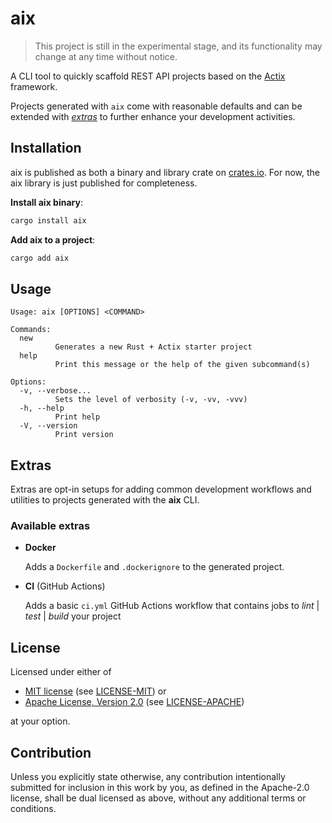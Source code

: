 # aix

> This project is still in the experimental stage, and its functionality may change at any time without notice.

A CLI tool to quickly scaffold REST API projects based on the [Actix](https://actix.rs/) framework.

Projects generated with `aix` come with reasonable defaults and can be extended with [_extras_](#extras) to further enhance your development activities.

## Installation

aix is published as both a binary and library crate on [crates.io](https://crates.io/aix). For now, the aix library is just published for completeness.

**Install aix binary**:

```bash
cargo install aix
```

**Add aix to a project**:

```bash
cargo add aix
```

## Usage

```console
Usage: aix [OPTIONS] <COMMAND>

Commands:
  new
          Generates a new Rust + Actix starter project
  help
          Print this message or the help of the given subcommand(s)

Options:
  -v, --verbose...
          Sets the level of verbosity (-v, -vv, -vvv)
  -h, --help
          Print help
  -V, --version
          Print version
```

## Extras

Extras are opt-in setups for adding common development workflows and utilities to projects generated with the **aix** CLI.

### Available extras

- **Docker**

  Adds a `Dockerfile` and `.dockerignore` to the generated project.

- **CI** (GitHub Actions)

  Adds a basic `ci.yml` GitHub Actions workflow that contains jobs to _lint_ | _test_ | _build_ your project

## License

Licensed under either of

- [MIT license](https://spdx.org/licenses/MIT.html) (see [LICENSE-MIT](/LICENSE-MIT)) or
- [Apache License, Version 2.0](https://spdx.org/licenses/Apache-2.0.html) (see [LICENSE-APACHE](/LICENSE-APACHE))

at your option.

## Contribution

Unless you explicitly state otherwise, any contribution intentionally submitted
for inclusion in this work by you, as defined in the Apache-2.0 license, shall
be dual licensed as above, without any additional terms or conditions.

